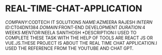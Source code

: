 # REAL-TIME-CHAT-APPLICATION
*COMPANY*:CODTECH IT SOLUTIONS
*NAME*:AZMEERA RAJESH
*INTERN ID*:CT04DN1384
*DOMAIN*:FRONT-END DEVELOPMENT
*DURATION*:4 WEEKS
*MENTOR*:NEELA SANTHOSH
*DESCRIPTION:I USED TO COMPLETE THESE TASK WITH THE HELP OF TOOLS ARE REACT JS OR VUE.JS.THESE PROJECT IS ABOUT THE REAL TIME CHAT APPLICATION.I USED THE REFERENCE FROM THE YOUTUBE AND CHAT GPT.
